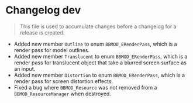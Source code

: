 # Changelog dev
> This file is used to accumulate changes before a changelog for a release is created.

* Added new member `Outline` to enum `BBMOD_ERenderPass`, which is a render pass for model outlines.
* Added new member `Translucent` to enum `BBMOD_ERenderPass`, which is a render pass for translucent object that take a blurred screen surface as an input.
* Added new member `Distortion` to enum `BBMOD_ERenderPass`, which is a render pass for screen distortion effects.
* Fixed a bug where `BBMOD_Resource` was not removed from a `BBMOD_ResourceManager` when destroyed.
